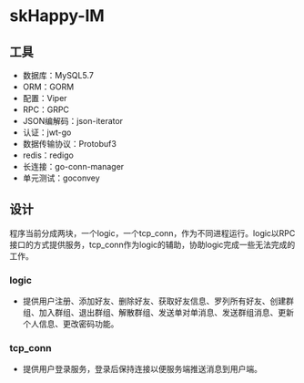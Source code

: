 # skHappy-IM
## 工具
- 数据库：MySQL5.7
- ORM：GORM
- 配置：Viper
- RPC：GRPC
- JSON编解码：json-iterator
- 认证：jwt-go
- 数据传输协议：Protobuf3
- redis：redigo
- 长连接：go-conn-manager
- 单元测试：goconvey

## 设计
程序当前分成两块，一个logic，一个tcp_conn，作为不同进程运行。logic以RPC接口的方式提供服务，tcp_conn作为logic的辅助，协助logic完成一些无法完成的工作。
### logic
- 提供用户注册、添加好友、删除好友、获取好友信息、罗列所有好友、创建群组、加入群组、退出群组、解散群组、发送单对单消息、发送群组消息、更新个人信息、更改密码功能。

### tcp_conn
- 提供用户登录服务，登录后保持连接以便服务端推送消息到用户端。